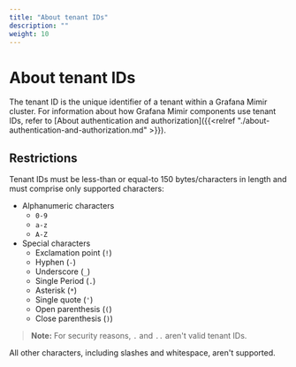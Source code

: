 ```yaml
---
title: "About tenant IDs"
description: ""
weight: 10
---
```


# About tenant IDs

The tenant ID is the unique identifier of a tenant within a Grafana Mimir cluster.
For information about how Grafana Mimir components use tenant IDs, refer to [About authentication and authorization]({{<relref "./about-authentication-and-authorization.md" >}}).

## Restrictions

Tenant IDs must be less-than or equal-to 150 bytes/characters in length and must comprise only supported characters:

- Alphanumeric characters
  - `0-9`
  - `a-z`
  - `A-Z`
- Special characters
  - Exclamation point (`!`)
  - Hyphen (`-`)
  - Underscore (`_`)
  - Single Period (`.`)
  - Asterisk (`*`)
  - Single quote (`'`)
  - Open parenthesis (`(`)
  - Close parenthesis (`)`)

> **Note:** For security reasons, `.` and `..` aren't valid tenant IDs.

All other characters, including slashes and whitespace, aren't supported.
